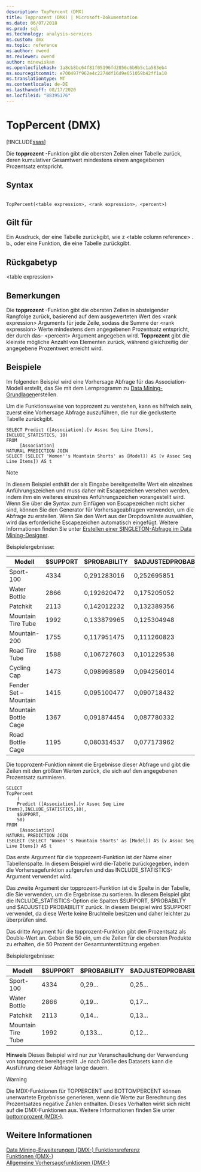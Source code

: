 ```yaml
---
description: TopPercent (DMX)
title: Topprozent (DMX) | Microsoft-Dokumentation
ms.date: 06/07/2018
ms.prod: sql
ms.technology: analysis-services
ms.custom: dmx
ms.topic: reference
ms.author: owend
ms.reviewer: owend
author: minewiskan
ms.openlocfilehash: 1a8cb8bc64f81f05196fd2856c6b9b5c1a583eb4
ms.sourcegitcommit: e700497f962e4c2274df16d9e651059b42ff1a10
ms.translationtype: MT
ms.contentlocale: de-DE
ms.lasthandoff: 08/17/2020
ms.locfileid: "88395176"
---
```

# <a name="toppercent-dmx"></a>TopPercent (DMX)
[!INCLUDE[ssas](../includes/applies-to-version/ssas.md)]

  Die **topprozent** -Funktion gibt die obersten Zeilen einer Tabelle zurück, deren kumulativer Gesamtwert mindestens einem angegebenen Prozentsatz entspricht.  
  
## <a name="syntax"></a>Syntax  
  
```  
  
TopPercent(<table expression>, <rank expression>, <percent>)  
```  
  
## <a name="applies-to"></a>Gilt für  
 Ein Ausdruck, der eine Tabelle zurückgibt, wie z \<table column reference> . b., oder eine Funktion, die eine Tabelle zurückgibt.  
  
## <a name="return-type"></a>Rückgabetyp  
 \<table expression>  
  
## <a name="remarks"></a>Bemerkungen  
 Die **topprozent** -Funktion gibt die obersten Zeilen in absteigender Rangfolge zurück, basierend auf dem ausgewerteten Wert des \<rank expression> Arguments für jede Zeile, sodass die Summe der \<rank expression> Werte mindestens dem angegebenen Prozentsatz entspricht, der durch das- \<percent> Argument angegeben wird. **Topprozent** gibt die kleinste mögliche Anzahl von Elementen zurück, während gleichzeitig der angegebene Prozentwert erreicht wird.  
  
## <a name="examples"></a>Beispiele  
 Im folgenden Beispiel wird eine Vorhersage Abfrage für das Association-Modell erstellt, das Sie mit dem Lernprogramm zu [Data Mining-Grundlagen](https://msdn.microsoft.com/library/6602edb6-d160-43fb-83c8-9df5dddfeb9c)erstellen.  
  
 Um die Funktionsweise von topprozent zu verstehen, kann es hilfreich sein, zuerst eine Vorhersage Abfrage auszuführen, die nur die geclusterte Tabelle zurückgibt.  
  
```  
SELECT Predict ([Association].[v Assoc Seq Line Items], INCLUDE_STATISTICS, 10)  
FROM   
     [Association]  
NATURAL PREDICTION JOIN  
SELECT (SELECT 'Women''s Mountain Shorts' as [Model]) AS [v Assoc Seq Line Items]) AS t  
```  
  
> [!NOTE]  
>  In diesem Beispiel enthält der als Eingabe bereitgestellte Wert ein einzelnes Anführungszeichen und muss daher mit Escapezeichen versehen werden, indem ihm ein weiteres einzelnes Anführungszeichen vorangestellt wird. Wenn Sie über die Syntax zum Einfügen von Escapezeichen nicht sicher sind, können Sie den Generator für Vorhersageabfragen verwenden, um die Abfrage zu erstellen. Wenn Sie den Wert aus der Dropdownliste auswählen, wird das erforderliche Escapezeichen automatisch eingefügt. Weitere Informationen finden Sie unter [Erstellen einer SINGLETON-Abfrage im Data Mining-Designer](https://docs.microsoft.com/analysis-services/data-mining/create-a-singleton-query-in-the-data-mining-designer).  
  
 Beispielergebnisse:  
  
|Modell|$SUPPORT|$PROBABILITY|$ADJUSTEDPROBABILITY|  
|-----------|--------------|------------------|--------------------------|  
|Sport-100|4334|0,291283016|0,252695851|  
|Water Bottle|2866|0,192620472|0,175205052|  
|Patchkit|2113|0,142012232|0,132389356|  
|Mountain Tire Tube|1992|0,133879965|0,125304948|  
|Mountain-200|1755|0,117951475|0,111260823|  
|Road Tire Tube|1588|0,106727603|0,101229538|  
|Cycling Cap|1473|0,098998589|0,094256014|  
|Fender Set – Mountain|1415|0,095100477|0,090718432|  
|Mountain Bottle Cage|1367|0,091874454|0,087780332|  
|Road Bottle Cage|1195|0,080314537|0,077173962|  
  
 Die topprozent-Funktion nimmt die Ergebnisse dieser Abfrage und gibt die Zeilen mit den größten Werten zurück, die sich auf den angegebenen Prozentsatz summieren.  
  
```  
SELECT   
TopPercent  
    (  
    Predict ([Association].[v Assoc Seq Line Items],INCLUDE_STATISTICS,10),  
    $SUPPORT,  
    50)  
FROM   
     [Association]  
NATURAL PREDICTION JOIN  
(SELECT (SELECT 'Women''s Mountain Shorts' as [Model]) AS [v Assoc Seq Line Items]) AS t  
```  
  
 Das erste Argument für die topprozent-Funktion ist der Name einer Tabellenspalte. In diesem Beispiel wird die-Tabelle zurückgegeben, indem die Vorhersagefunktion aufgerufen und das INCLUDE_STATISTICS-Argument verwendet wird.  
  
 Das zweite Argument der topprozent-Funktion ist die Spalte in der Tabelle, die Sie verwenden, um die Ergebnisse zu sortieren. In diesem Beispiel gibt die INCLUDE_STATISTICS-Option die Spalten $SUPPORT, $PROBABILTY und $ADJUSTED PROBABILITY zurück. In diesem Beispiel wird $SUPPORT verwendet, da diese Werte keine Bruchteile besitzen und daher leichter zu überprüfen sind.  
  
 Das dritte Argument für die topprozent-Funktion gibt den Prozentsatz als Double-Wert an. Geben Sie 50 ein, um die Zeilen für die obersten Produkte zu erhalten, die 50 Prozent der Gesamtunterstützung ergeben.  
  
 Beispielergebnisse:  
  
|Modell|$SUPPORT|$PROBABILITY|$ADJUSTEDPROBABILITY|  
|-----------|--------------|------------------|--------------------------|  
|Sport-100|4334|0,29...|0,25...|  
|Water Bottle|2866|0,19...|0,17...|  
|Patchkit|2113|0,14...|0,13...|  
|Mountain Tire Tube|1992|0,133...|0,12...|  
  
 **Hinweis** Dieses Beispiel wird nur zur Veranschaulichung der Verwendung von topprozent bereitgestellt. Je nach Größe des Datasets kann die Ausführung dieser Abfrage lange dauern.  
  
> [!WARNING]  
>  Die MDX-Funktionen für TOPPERCENT und BOTTOMPERCENT können unerwartete Ergebnisse generieren, wenn die Werte zur Berechnung des Prozentsatzes negative Zahlen enthalten. Dieses Verhalten wirkt sich nicht auf die DMX-Funktionen aus. Weitere Informationen finden Sie unter [bottomprozent &#40;MDX-&#41;](../mdx/bottompercent-mdx.md).  
  
## <a name="see-also"></a>Weitere Informationen  
 [Data Mining-Erweiterungen &#40;DMX-&#41; Funktionsreferenz](../dmx/data-mining-extensions-dmx-function-reference.md)   
 [Funktionen &#40;DMX-&#41;](../dmx/functions-dmx.md)   
 [Allgemeine Vorhersagefunktionen &#40;DMX-&#41;](../dmx/general-prediction-functions-dmx.md)  
  
  
